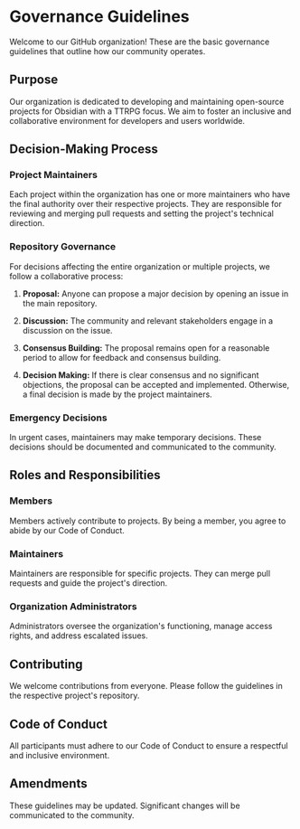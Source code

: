 # Governance Guidelines

Welcome to our GitHub organization! These are the basic governance guidelines that outline how our community operates.

## Purpose

Our organization is dedicated to developing and maintaining open-source projects for Obsidian with a TTRPG focus. We aim to foster an inclusive and collaborative environment for developers and users worldwide.

## Decision-Making Process

### Project Maintainers

Each project within the organization has one or more maintainers who have the final authority over their respective projects. They are responsible for reviewing and merging pull requests and setting the project's technical direction.

### Repository Governance

For decisions affecting the entire organization or multiple projects, we follow a collaborative process:

1. **Proposal:** Anyone can propose a major decision by opening an issue in the main repository.

2. **Discussion:** The community and relevant stakeholders engage in a discussion on the issue.

3. **Consensus Building:** The proposal remains open for a reasonable period to allow for feedback and consensus building.

4. **Decision Making:** If there is clear consensus and no significant objections, the proposal can be accepted and implemented. Otherwise, a final decision is made by the project maintainers.

### Emergency Decisions

In urgent cases, maintainers may make temporary decisions. These decisions should be documented and communicated to the community.

## Roles and Responsibilities

### Members

Members actively contribute to projects. By being a member, you agree to abide by our Code of Conduct.

### Maintainers

Maintainers are responsible for specific projects. They can merge pull requests and guide the project's direction.

### Organization Administrators

Administrators oversee the organization's functioning, manage access rights, and address escalated issues.

## Contributing

We welcome contributions from everyone. Please follow the guidelines in the respective project's repository.

## Code of Conduct

All participants must adhere to our Code of Conduct to ensure a respectful and inclusive environment.

## Amendments

These guidelines may be updated. Significant changes will be communicated to the community.
